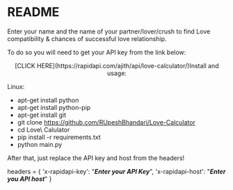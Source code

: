 # README

Enter your name and the name of your partner/lover/crush to find Love compatibility & chances of successful love relationship.

To do so you will need to get your API key from the link below:

<p style="text-align:center">[CLICK HERE](https://rapidapi.com/ajith/api/love-calculator/)</

## Install and usage:
Linux:
  - apt-get install python
  - apt-get install python-pip
  - apt-get install git
  - git clone https://github.com/RUpeshBhandari/Love-Calculator
  - cd Love\ Calulator
  - pip install -r requirements.txt
  - python main.py


After that, just replace the API key and host from the headers!

headers = {
            'x-rapidapi-key': "***Enter your API Key***",
            'x-rapidapi-host': "***Enter you API host***"
            }
            
